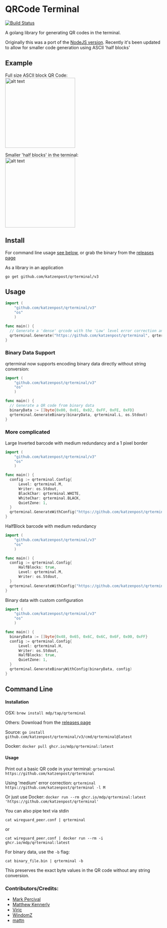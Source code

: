 # QRCode Terminal

[![Build Status](https://github.com/katzenpost/qrterminal/actions/workflows/build.yml/badge.svg)](https://github.com/katzenpost/qrterminal/actions/workflows/build.yml)

A golang library for generating QR codes in the terminal.

Originally this was a port of the [NodeJS version](https://github.com/gtanner/qrcode-terminal). Recently it's been updated to allow for smaller code generation using ASCII 'half blocks'

## Example
Full size ASCII block QR Code:  
<img src="https://user-images.githubusercontent.com/2868/37992336-0ba06b56-31d1-11e8-9d32-5c6bb008dc74.png" alt="alt text" width="225" height="225">

Smaller 'half blocks' in the terminal:  
<img src="https://user-images.githubusercontent.com/2868/37992371-243d4238-31d1-11e8-92f8-e34a794b21af.png" alt="alt text" width="225" height="225">

## Install

For command line usage [see below](https://github.com/katzenpost/qrterminal#command-line), or grab the binary from the [releases page](https://github.com/katzenpost/qrterminal/releases)

As a library in an application

`go get github.com/katzenpost/qrterminal/v3`

## Usage

```go
import (
    "github.com/katzenpost/qrterminal/v3"
    "os"
    )

func main() {
  // Generate a 'dense' qrcode with the 'Low' level error correction and write it to Stdout
  qrterminal.Generate("https://github.com/katzenpost/qrterminal", qrterminal.L, os.Stdout)
}
```

### Binary Data Support

qrterminal now supports encoding binary data directly without string conversion:

```go
import (
    "github.com/katzenpost/qrterminal/v3"
    "os"
    )

func main() {
  // Generate a QR code from binary data
  binaryData := []byte{0x00, 0x01, 0x02, 0xFF, 0xFE, 0xFD}
  qrterminal.GenerateBinary(binaryData, qrterminal.L, os.Stdout)
}
```

### More complicated

Large Inverted barcode with medium redundancy and a 1 pixel border
```go
import (
    "github.com/katzenpost/qrterminal/v3"
    "os"
    )

func main() {
  config := qrterminal.Config{
      Level: qrterminal.M,
      Writer: os.Stdout,
      BlackChar: qrterminal.WHITE,
      WhiteChar: qrterminal.BLACK,
      QuietZone: 1,
  }
  qrterminal.GenerateWithConfig("https://github.com/katzenpost/qrterminal", config)
}
```

HalfBlock barcode with medium redundancy
```go
import (
    "github.com/katzenpost/qrterminal/v3"
    "os"
    )

func main() {
  config := qrterminal.Config{
      HalfBlocks: true,
      Level: qrterminal.M,
      Writer: os.Stdout,
  }
  qrterminal.GenerateWithConfig("https://github.com/katzenpost/qrterminal", config)
}
```

Binary data with custom configuration
```go
import (
    "github.com/katzenpost/qrterminal/v3"
    "os"
    )

func main() {
  binaryData := []byte{0x48, 0x65, 0x6C, 0x6C, 0x6F, 0x00, 0xFF}
  config := qrterminal.Config{
      Level: qrterminal.H,
      Writer: os.Stdout,
      HalfBlocks: true,
      QuietZone: 1,
  }
  qrterminal.GenerateBinaryWithConfig(binaryData, config)
}
```


## Command Line

#### Installation

OSX: `brew install mdp/tap/qrterminal`

Others: Download from the [releases page](https://github.com/katzenpost/qrterminal/releases)

Source: `go install github.com/katzenpost/qrterminal/v3/cmd/qrterminal@latest`

Docker: `docker pull ghcr.io/mdp/qrterminal:latest`

#### Usage

Print out a basic QR code in your terminal:
`qrterminal https://github.com/katzenpost/qrterminal`

Using 'medium' error correction:
`qrterminal https://github.com/katzenpost/qrterminal -l M`

Or just use Docker: `docker run --rm ghcr.io/mdp/qrterminal:latest 'https://github.com/katzenpost/qrterminal'`

You can also pipe text via stdin

`cat wireguard_peer.conf | qrterminal`

or

`cat wireguard_peer.conf | docker run --rm -i ghcr.io/mdp/qrterminal:latest`

For binary data, use the `-b` flag:

`cat binary_file.bin | qrterminal -b`

This preserves the exact byte values in the QR code without any string conversion.


### Contributors/Credits:

- [Mark Percival](https://github.com/mdp)
- [Matthew Kennerly](https://github.com/mtkennerly)  
- [Viric](https://github.com/viric)  
- [WindomZ](https://github.com/WindomZ)  
- [mattn](https://github.com/mattn)  
